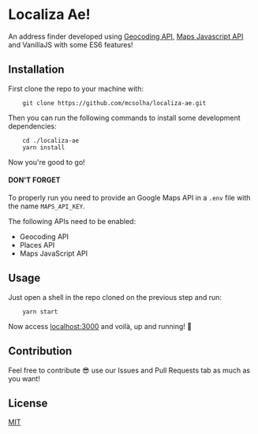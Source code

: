 # Localiza Ae!

An address finder developed using [Geocoding API](https://developers.google.com/maps/documentation/javascript/tutorial?hl=pt-br), [Maps Javascript API](https://developers.google.com/maps/documentation/javascript/tutorial?hl=pt-br) and VanillaJS with some ES6 features!

## Installation

First clone the repo to your machine with:
```
    git clone https://github.com/mcsolha/localiza-ae.git
```

Then you can run the following commands to install some development dependencies:
```
    cd ./localiza-ae
    yarn install
```

Now you're good to go!

#### DON'T FORGET

To properly run you need to provide an Google Maps API in a `.env` file with the
 name `MAPS_API_KEY`.

The following APIs need to be enabled:
  * Geocoding API
  * Places API
  * Maps JavaScript API

## Usage

Just open a shell in the repo cloned on the previous step and run:
```
    yarn start
```

Now access [localhost:3000](http://localhost:3000) and voilà, up and running! 🎉

## Contribution

Feel free to contribute 😎 use our Issues and Pull Requests tab as much as you want!

## License

[MIT](https://github.com/mcsolha/localiza-ae/blob/master/LICENSE)
